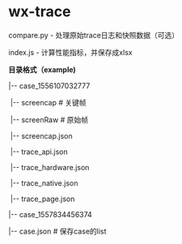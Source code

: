 # wx-trace

compare.py - 处理原始trace日志和快照数据（可选）

index.js - 计算性能指标，并保存成xlsx

**目录格式（example)**

|-- case_1556107032777

​	|-- screencap # 关键帧

​	|-- screenRaw # 原始帧

​	|-- screencap.json

​	|-- trace_api.json

​	|-- trace_hardware.json

​	|-- trace_native.json

​	|-- trace_page.json

|-- case_1557834456374

|-- case.json # 保存case的list

